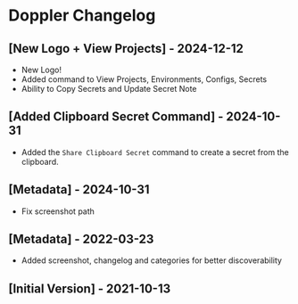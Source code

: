 # Doppler Changelog

## [New Logo + View Projects] - 2024-12-12

- New Logo!
- Added command to View Projects, Environments, Configs, Secrets
- Ability to Copy Secrets and Update Secret Note

## [Added Clipboard Secret Command] - 2024-10-31

- Added the `Share Clipboard Secret` command to create a secret from the clipboard.

## [Metadata] - 2024-10-31

- Fix screenshot path

## [Metadata] - 2022-03-23

- Added screenshot, changelog and categories for better discoverability

## [Initial Version] - 2021-10-13
